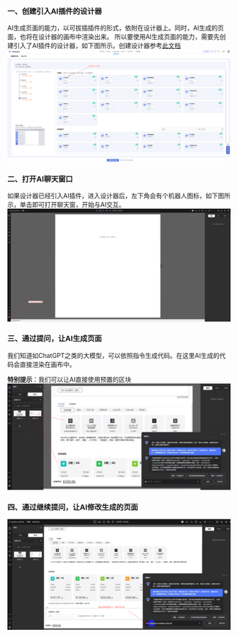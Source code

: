 ### 一、创建引入AI插件的设计器

AI生成页面的能力，以可拔插插件的形式，依附在设计器上。同时，AI生成的页面，也将在设计器的画布中渲染出来。
所以要使用AI生成页面的能力，需要先创建引入了AI插件的设计器，如下图所示。创建设计器参考[此文档](../关于设计器/创建设计器.md)
![引入AI插件](./imgs/addAiPlugin.png)

### 二、打开AI聊天窗口

如果设计器已经引入AI插件，进入设计器后，左下角会有个机器人图标，如下图所示，单击即可打开聊天窗，开始与AI交互。
![打开AI聊天窗口](./imgs/openAiWindow.png)

### 三、通过提问，让AI生成页面

我们知道如ChatGPT之类的大模型，可以依照指令生成代码。在这里AI生成的代码会直接渲染在画布中。

**特别提示**：我们可以让AI直接使用预置的区块
![AI插件提问](./imgs/useBlock.png)

### 四、通过继续提问，让AI修改生成的页面

![AI插件修改页面](./imgs/askToModifyPage.png)

